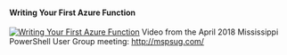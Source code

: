 ﻿#### Writing Your First Azure Function

[![Writing Your First Azure Function](https://i1.ytimg.com/vi/DXWnisz7I64/hqdefault.jpg "Writing Your First Azure Function")](https://www.youtube.com/watch?v=DXWnisz7I64)
Video from the April 2018 Mississippi PowerShell User Group meeting: http://mspsug.com/


